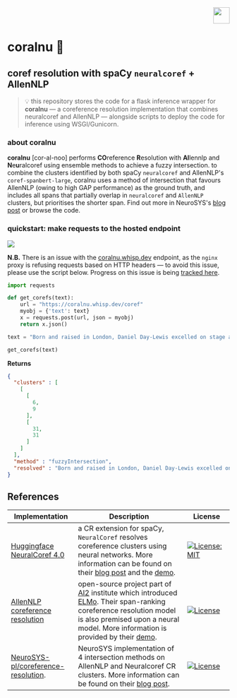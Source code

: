 <!--- WHISP DEVELOPMENT LOGO ~ RESPONSIVE TO LIGHT/DARK MODE --->
<picture>
  <source media="(prefers-color-scheme: dark)" srcset="https://i.imgur.com/xLIjgR0.png" height="37" align="right">
  <img align="right" src="https://i.imgur.com/aDti3wF.png" height="37">
</picture>
<br><br>

# coralnu 🪸
## coref resolution with spaCy `neuralcoref` + AllenNLP
> 💡 this repository stores the code for a flask inference wrapper for **coralnu** — a coreference resolution implementation that combines neuralcoref and AllenNLP — alongside scripts to deploy the code for inference using WSGI/Gunicorn.

### about coralnu
**coralnu** [cor-al-noo] performs **CO**reference **R**esolution with **Al**lennlp and **N**e**u**ralcoref using ensemble methods to achieve a fuzzy intersection. to combine the clusters identified by both spaCy `neuralcoref` and AllenNLP's `coref-spanbert-large`, coralnu uses a method of intersection that favours AllenNLP (owing to high GAP performance) as the ground truth, and includes all spans that partially overlap in `neuralcoref` and `AllenNLP` clusters, but prioritises the shorter span. Find out more in NeuroSYS's [blog post](https://neurosys.com/blog/effective-coreference-resolution-model) or browse the code.

### quickstart: make requests to the hosted endpoint
<img src="https://img.shields.io/badge/endpoint%20status-online-brightgreen">

**N.B.** There is an issue with the [coralnu.whisp.dev](https://coralnu.whisp.dev) endpoint, as the `nginx` proxy is refusing requests based on HTTP headers — to avoid this issue, please use the script below. Progress on this issue is being [tracked here](https://github.com/whispAI/coralnu/issues/2).

```python
import requests

def get_corefs(text):
    url = "https://coralnu.whisp.dev/coref"
    myobj = {'text': text}
    x = requests.post(url, json = myobj)
    return x.json()

text = "Born and raised in London, Daniel Day-Lewis excelled on stage at the National Youth Theatre, before being accepted at the Bristol Old Vic Theatre School, which he attended for three years."

get_corefs(text)
```
**Returns**
```json
{
  "clusters" : [
    [
      [
        6,
        9
      ],
      [
        31,
        31
      ]
    ]
  ],
  "method" : "fuzzyIntersection",
  "resolved" : "Born and raised in London, Daniel Day-Lewis excelled on stage at the National Youth Theatre, before being accepted at the Bristol Old Vic Theatre School, which Daniel Day-Lewis attended for 3 years"
}
```

## References

| Implementation | Description | License |
|----------------|-------------|---------|
[Huggingface NeuralCoref 4.0](https://github.com/huggingface/neuralcoref) | a CR extension for spaCy, `NeuralCoref` resolves coreference clusters using neural networks. More information can be found on their [blog post](https://medium.com/huggingface/state-of-the-art-neural-coreference-resolution-for-chatbots-3302365dcf30) and the [demo](https://huggingface.co/coref/). | [![License: MIT](https://img.shields.io/badge/License-MIT-yellow.svg)](https://opensource.org/licenses/MIT)  <img width=250/> 
[AllenNLP coreference resolution](https://github.com/allenai/allennlp-models) | open-source project part of [AI2](https://allenai.org/) institute which introduced [ELMo](https://allennlp.org/elmo). Their span-ranking coreference resolution model is also premised upon a neural model. More information is provided by their [demo](https://demo.allennlp.org/coreference-resolution). | [![License](https://img.shields.io/badge/License-Apache%202.0-blue.svg)](https://opensource.org/licenses/Apache-2.0)  <img width=250/> 
[NeuroSYS-pl/coreference-resolution](https://github.com/NeuroSYS-pl/coreference-resolution). | NeuroSYS implementation of 4 intersection methods on AllenNLP and Neuralcoref CR clusters. More information can be found on their [blog post](https://neurosys.com/blog/effective-coreference-resolution-model). | [![License](https://img.shields.io/badge/License-Apache%202.0-blue.svg)](https://opensource.org/licenses/Apache-2.0)  <img width=250/>
